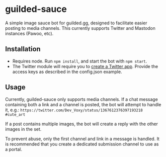 # guilded-sauce

A simple image sauce bot for guilded.gg, designed to facilitate easier posting to media channels. This currently supports Twitter and Mastodon instances (Pawoo, etc).

## Installation

* Requires node. Run `npm install`, and start the bot with `npm start`.
* The Twitter module will require you to [create a Twitter app](https://developer.twitter.com/en). Provide the access keys as described in the config.json example.

## Usage

Currently, guilded-sauce only supports media channels. If a chat message containing both a link and a channel is posted, the bot will attempt to handle it, e.g.: `https://twitter.com/Dev_Voxy/status/1367612376397193218 #cute_art`

If a post contains multiple images, the bot will create a reply with the other images in the set.

To prevent abuse, only the first channel and link in a message is handled. It is recommended that you create a dedicated submission channel to use as a portal.
